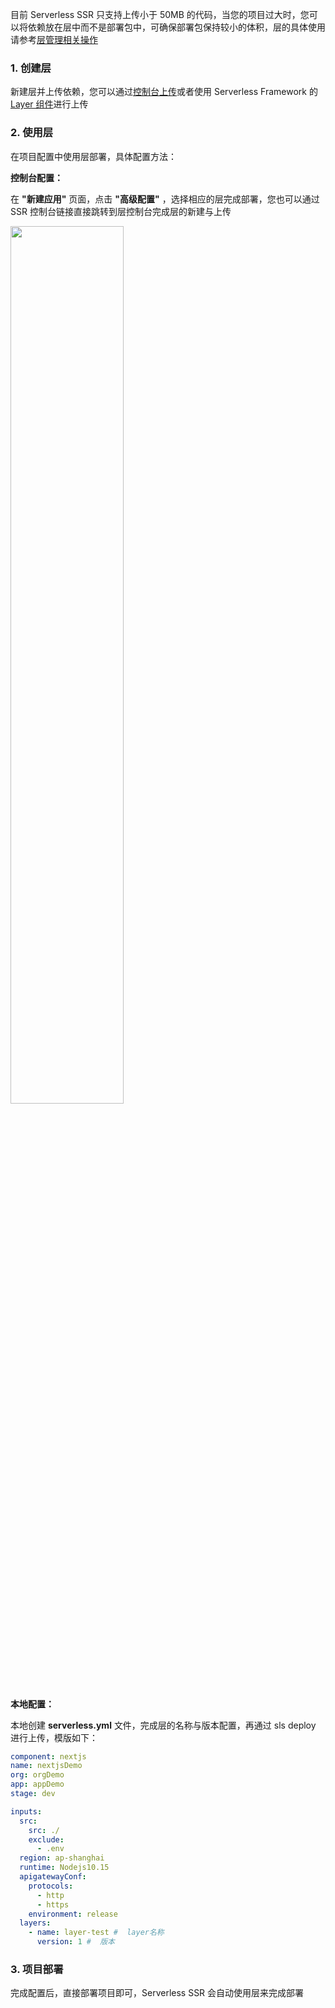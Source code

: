 目前 Serverless SSR 只支持上传小于 50MB 的代码，当您的项目过大时，您可以将依赖放在层中而不是部署包中，可确保部署包保持较小的体积，层的具体使用请参考[层管理相关操作](https://cloud.tencent.com/document/product/583/45760)

### 1. 创建层
新建层并上传依赖，您可以通过[控制台上传](https://console.cloud.tencent.com/scf/layer)或者使用 Serverless Framework 的 [Layer 组件](https://cloud.tencent.com/document/product/1154/45874)进行上传

### 2. 使用层
在项目配置中使用层部署，具体配置方法：

**控制台配置：**

在 **"新建应用"** 页面，点击 **"高级配置"** ，选择相应的层完成部署，您也可以通过 SSR 控制台链接直接跳转到层控制台完成层的新建与上传

<img src="https://github.com/Jiachen0417/MarkDownPics/blob/master/%E5%B1%8F%E5%B9%95%E5%BF%AB%E7%85%A7%202020-08-06%2017.31.50.png" width = "60%" />

**本地配置：**

本地创建 **serverless.yml** 文件，完成层的名称与版本配置，再通过 sls deploy 进行上传，模版如下：

```yml
component: nextjs
name: nextjsDemo
org: orgDemo
app: appDemo
stage: dev

inputs:
  src:
    src: ./
    exclude:
      - .env
  region: ap-shanghai
  runtime: Nodejs10.15
  apigatewayConf:
    protocols:
      - http
      - https
    environment: release
  layers:
    - name: layer-test #  layer名称
      version: 1 #  版本
```

### 3. 项目部署

完成配置后，直接部署项目即可，Serverless SSR 会自动使用层来完成部署
